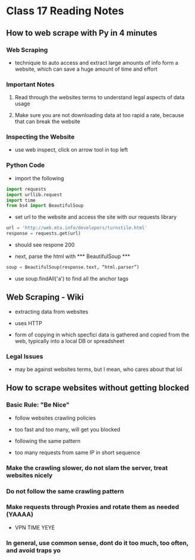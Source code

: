 # Class 17 Reading Notes

## How to web scrape with Py in 4 minutes

### Web Scraping

- techniquie to auto access and extract large amounts of info form a website, which can save a huge amount of time and effort

### Important Notes

1. Read through the websites terms to understand legal aspects of data usage

2. Make sure you are not downloading data at too rapid a rate, because that can break the website

### Inspecting the Website

- use web inspect, click on arrow tool in top left

### Python Code

- import the following

```py
import requests
import urllib.request
import time
from bs4 import BeautifulSoup

```

- set url to the website and access the site with our requests library

```py
url = 'http://web.mta.info/developers/turnstile.html'
response = requests.get(url)
```

- should see respone 200

- next, parse the html with *** BeautifulSoup ***

```py
soup = BeautifulSoup(response.text, “html.parser”)
```

- use soup.findAll('a') to find all the anchor tags

## Web Scraping - Wiki

- extracting data from websites

- uses HTTP

- form of copying in which specfici data is gathered and copied from the web, typically into a local DB or spreadsheet

### Legal Issues

- may be against websites terms, but I mean, who cares about that lol

## How to scrape websites without getting blocked

### Basic Rule: "Be Nice"

- follow websites crawling policies

- too fast and too many, will get you blocked

- following the same pattern

- too many requests from same IP in short sequence

### Make the crawling slower, do not slam the server, treat websites nicely

### Do not follow the same crawling pattern

### Make requests through Proxies and rotate them as needed (YAAAA)

- VPN TIME YEYE

### In general, use common sense, dont do it too much, too often, and avoid traps yo